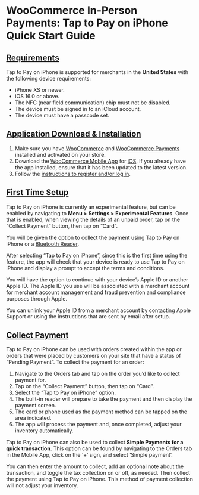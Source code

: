# WooCommerce In-Person Payments: Tap to Pay on iPhone Quick Start Guide

## [Requirements](#section-1)

Tap to Pay on iPhone is supported for merchants in the **United States** with the following device requirements:

*   iPhone XS or newer.
*   iOS 16.0 or above.
*   The NFC (near field communication) chip must not be disabled.
*   The device must be signed in to an iCloud account.
*   The device must have a passcode set.

## [Application Download & Installation](#section-2)

1.  Make sure you have [WooCommerce](https://woocommerce.com/start/#/) and [WooCommerce Payments](https://woocommerce.com/products/woocommerce-payments/) installed and activated on your store.
2.  Download the [WooCommerce Mobile App](https://woocommerce.com/mobile/) for [iOS](https://apps.apple.com/us/app/id1389130815). If you already have the app installed, ensure that it has been updated to the latest version.
3.  Follow the [instructions to register and/or log in](https://woocommerce.com/document/woocommerce-ios/).

## [First Time Setup](#section-3)

Tap to Pay on iPhone is currently an experimental feature, but can be enabled by navigating to **Menu > Settings > Experimental Features**. Once that is enabled, when viewing the details of an unpaid order, tap on the “Collect Payment” button, then tap on “Card”.

You will be given the option to collect the payment using Tap to Pay on iPhone or a [Bluetooth Reader](https://woocommerce.com/document/woocommerce-payments/in-person-payments/quick-start-guide/).

After selecting “Tap to Pay on iPhone”, since this is the first time using the feature, the app will check that your device is ready to use Tap to Pay on iPhone and display a prompt to accept the terms and conditions.

You will have the option to continue with your device’s Apple ID or another Apple ID. The Apple ID you use will be associated with a merchant account for merchant account management and fraud prevention and compliance purposes through Apple.

You can unlink your Apple ID from a merchant account by contacting Apple Support or using the instructions that are sent by email after setup.

## [Collect Payment](#section-4)

Tap to Pay on iPhone can be used with orders created within the app or orders that were placed by customers on your site that have a status of “Pending Payment”. To collect the payment for an order:

1.  Navigate to the Orders tab and tap on the order you’d like to collect payment for.
2.  Tap on the “Collect Payment” button, then tap on “Card”.
3.  Select the “Tap to Pay on iPhone” option.
4.  The built-in reader will prepare to take the payment and then display the payment screen.
5.  The card or phone used as the payment method can be tapped on the area indicated.
6.  The app will process the payment and, once completed, adjust your inventory automatically.

Tap to Pay on iPhone can also be used to collect **Simple Payments for a quick transaction**. This option can be found by navigating to the Orders tab in the Mobile App, click on the ‘+’ sign, and select ‘Simple payment’.

You can then enter the amount to collect, add an optional note about the transaction, and toggle the tax collection on or off, as needed. Then collect the payment using Tap to Pay on iPhone. This method of payment collection will not adjust your inventory.